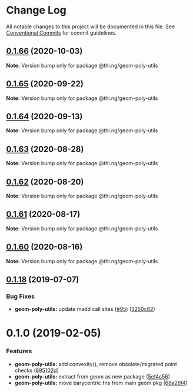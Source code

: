 # Change Log

All notable changes to this project will be documented in this file.
See [Conventional Commits](https://conventionalcommits.org) for commit guidelines.

## [0.1.66](https://github.com/thi-ng/umbrella/compare/@thi.ng/geom-poly-utils@0.1.65...@thi.ng/geom-poly-utils@0.1.66) (2020-10-03)

**Note:** Version bump only for package @thi.ng/geom-poly-utils





## [0.1.65](https://github.com/thi-ng/umbrella/compare/@thi.ng/geom-poly-utils@0.1.64...@thi.ng/geom-poly-utils@0.1.65) (2020-09-22)

**Note:** Version bump only for package @thi.ng/geom-poly-utils





## [0.1.64](https://github.com/thi-ng/umbrella/compare/@thi.ng/geom-poly-utils@0.1.63...@thi.ng/geom-poly-utils@0.1.64) (2020-09-13)

**Note:** Version bump only for package @thi.ng/geom-poly-utils





## [0.1.63](https://github.com/thi-ng/umbrella/compare/@thi.ng/geom-poly-utils@0.1.62...@thi.ng/geom-poly-utils@0.1.63) (2020-08-28)

**Note:** Version bump only for package @thi.ng/geom-poly-utils





## [0.1.62](https://github.com/thi-ng/umbrella/compare/@thi.ng/geom-poly-utils@0.1.61...@thi.ng/geom-poly-utils@0.1.62) (2020-08-20)

**Note:** Version bump only for package @thi.ng/geom-poly-utils





## [0.1.61](https://github.com/thi-ng/umbrella/compare/@thi.ng/geom-poly-utils@0.1.60...@thi.ng/geom-poly-utils@0.1.61) (2020-08-17)

**Note:** Version bump only for package @thi.ng/geom-poly-utils





## [0.1.60](https://github.com/thi-ng/umbrella/compare/@thi.ng/geom-poly-utils@0.1.59...@thi.ng/geom-poly-utils@0.1.60) (2020-08-16)

**Note:** Version bump only for package @thi.ng/geom-poly-utils





## [0.1.18](https://github.com/thi-ng/umbrella/compare/@thi.ng/geom-poly-utils@0.1.17...@thi.ng/geom-poly-utils@0.1.18) (2019-07-07)

### Bug Fixes

* **geom-poly-utils:** update madd call sites ([#95](https://github.com/thi-ng/umbrella/issues/95)) ([3250c82](https://github.com/thi-ng/umbrella/commit/3250c82))

# 0.1.0 (2019-02-05)

### Features

* **geom-poly-utils:** add convexity(), remove obsolete/migrated point checks ([895102d](https://github.com/thi-ng/umbrella/commit/895102d))
* **geom-poly-utils:** extract from geom as new package ([5ef4c56](https://github.com/thi-ng/umbrella/commit/5ef4c56))
* **geom-poly-utils:** move barycentric fns from main geom pkg ([68a26f4](https://github.com/thi-ng/umbrella/commit/68a26f4))
